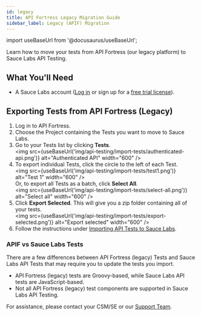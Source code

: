 ```yaml
---
id: legacy
title: API Fortress Legacy Migration Guide
sidebar_label: Legacy (APIF) Migration
---
```


import useBaseUrl from '@docusaurus/useBaseUrl';

Learn how to move your tests from API Fortress (our legacy platform) to Sauce Labs API Testing.

## What You'll Need
* A Sauce Labs account ([Log in](https://accounts.saucelabs.com/am/XUI/#login/) or sign up for a [free trial license](https://saucelabs.com/sign-up)).


## Exporting Tests from API Fortress (Legacy)

1. Log in to API Fortress.
2. Choose the Project containing the Tests you want to move to Sauce Labs.
3. Go to your Tests list by clicking **Tests**.<br/><img src={useBaseUrl('img/api-testing/import-tests/authenticated-api.png')} alt="Authenticated API" width="600" />
4. To export individual Tests, click the circle to the left of each Test.<br/><img src={useBaseUrl('img/api-testing/import-tests/test1.png')} alt="Test 1" width="600" /><br/>
   Or, to export all Tests as a batch, click <b>Select All</b>.<br/><img src={useBaseUrl('img/api-testing/import-tests/select-all.png')} alt="Select all" width="600" />
5. Click **Export Selected**. This will give you a zip folder containing all of your tests.<br/><img src={useBaseUrl('img/api-testing/import-tests/export-selected.png')} alt="Export selected" width="600" />
6. Follow the instructions under [Importing API Tests to Sauce Labs](/api-testing/import-export-tests/#importing-api-tests-to-sauce-labs).


### APIF vs Sauce Labs Tests

There are a few differences between API Fortress (legacy) Tests and Sauce Labs API Tests that may require you to update the tests you import.
- API Fortress (legacy) tests are Groovy-based, while Sauce Labs API tests are JavaScript-based.
- Not all API Fortress (legacy) test components are supported in Sauce Labs API Testing.

For assistance, please contact your CSM/SE or our [Support Team](https://saucelabs.com/training-support).
